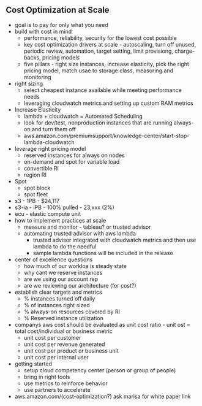 Cost Optimization at Scale
---
* goal is to pay for only what you need
* build with cost in mind
  * performance, reliability, security for the lowest cost possible
  * key cost optimization drivers at scale - autoscaling, turn off unused, periodic review, automation, target setting, limit provisiong, charge-backs, pricing models
  * five pillars - right size instances, increase elasticity, pick the right pricing model, match usae to storage class, measuring and monitoring
* right sizing
  * select cheapest instance available while meeting performance needs
  * leveraging cloudwatch metrics and setting up custom RAM metrics
* Increase Elasticity
  * lambda + cloudwatch = Automated Scheduling
  * look for dev/test, nonproduction instances that are running always-on and turn them off
  * aws.amazon.com/premiumsupport/knowledge-center/start-stop-lambda-cloudwatch
* leverage right pricing model
  * reserved instances for always on nodes
  * on-demand and spot for variable load
  * convertible RI
  * region RI
* Spot
  * spot block
  * spot fleet
* s3 - 1PB - $24,117
* s3-ia - iPB - 100% pulled - 23,xxx (2%)
* ecu - elastic compute unit
* how to implement practices at scale
  * measure and monitor - tableau? or trusted advisor
  * automating trusted advisor with aws lambda
    * trusted advisor integrated with cloudwatch metrics and then use lambda to do the needful
    * sample lambda functions will be included in the release
* center of excellence questions
  * how much of our workloa is steady state
  * why cant we reserve instances
  * are we using our account rep
  * are we reviewing our architecture (for cost?)
* establish clear targets and metrics
  * % instances turned off daily
  * % of instances right sized
  * % always-on resources covered by RI
  * % Reserved instance utilization
* companys aws cost should be evaluated as unit cost ratio - unit ost = total cost/individual or business metric
  * unit cost per customer
  * unit cost per revenue generated
  * unit cost per product or business unit
  * unit cost per internal user
* getting started
  * setup cloud competency center (person or group of people)
  * bring in right tools
  * use metrics to reinforce behavior
  * use partners to accelerate
* aws.amazon.com/(cost-optimization?)  ask marisa for white paper link

